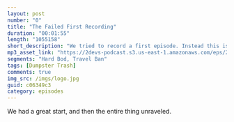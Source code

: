 ```yaml
---
layout: post
number: "0"
title: "The Failed First Recording"
duration: "00:01:55"
length: "1055158"
short_description: "We tried to record a first episode. Instead this is what we made."
mp3_asset_link: "https://2devs-podcast.s3.us-east-1.amazonaws.com/eps/2devs-ep0.mp3"
segments: "Hard Bod, Travel Ban"
tags: [Dumpster Trash]
comments: true
img_src: /imgs/logo.jpg
guid: c06349c3
category: episodes
---
```


We had a great start, and then the entire thing unraveled.
